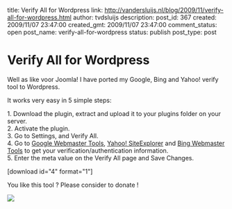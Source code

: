 title: Verify All for Wordpress
link: http://vandersluijs.nl/blog/2009/11/verify-all-for-wordpress.html
author: tvdsluijs
description: 
post_id: 367
created: 2009/11/07 23:47:00
created_gmt: 2009/11/07 23:47:00
comment_status: open
post_name: verify-all-for-wordpress
status: publish
post_type: post

# Verify All for Wordpress

Well as like voor Joomla! I have ported my Google, Bing and Yahoo! verify tool to Wordpress.  
  
It works very easy in 5 simple steps:  
  
1\. Download the plugin, extract and upload it to your plugins folder on your server.   
2\. Activate the plugin.   
3\. Go to Settings, and Verify All.   
4\. Go to [Google Webmaster Tools](http://www.google.com/webmasters/tools/), [Yahoo! SiteExplorer](http://siteexplorer.search.yahoo.com/) and [Bing Webmaster Tools](http://www.bing.com/webmaster) to get your verification/authentication information.   
5\. Enter the meta value on the Verify All page and Save Changes.  
  
  
  
  
[download id="4" format="1"]  
  
  
  
  
You like this tool ? Please consider to donate !  
  
![](https://www.paypal.com/nl_NL/i/scr/pixel.gif)